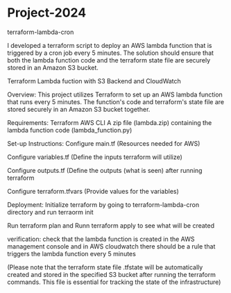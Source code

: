 # Project-2024
terraform-lambda-cron

I developed a terraform script to deploy an AWS lambda function that is triggered by a cron job every 5 minutes. The solution should ensure that both the lambda function code and the terraform state file are securely stored in an Amazon S3 bucket.

Terraform Lambda fuction with S3 Backend and CloudWatch

Overview: This project utilizes Terraform to set up an AWS lambda function that runs every 5 minutes. The function's code and terraform's state file are stored securely in an Amazon S3 bucket together.

Requirements:
Terraform
AWS CLI
A zip file (lambda.zip) containing the lambda function code (lambda_function.py)

Set-up Instructions:
Configure main.tf (Resources needed for AWS)

Configure variables.tf (Define the inputs terraform will utilize)

Configure outputs.tf (Define the outputs (what is seen) after running terraform

Configure terraform.tfvars (Provide values for the variables)

Deployment:
Initialize terraform by going to terraform-lambda-cron directory and run terraorm init

Run terraform plan and Runn terraform apply to see what will be created 

verification: check that the lambda function is created in the AWS management console and in AWS cloudwatch there should be a rule that triggers the lambda function every 5 minutes

(Please note that the terraform state file .tfstate will be automatically created and stored in the specified S3 bucket after running the terraform commands. This file is essential for tracking the state of the infrastructure)

